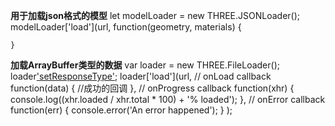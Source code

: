 
__用于加载json格式的模型__
    let modelLoader = new THREE.JSONLoader();
    modelLoader['load'](url, function(geometry, materials) {
                
    }


__加载ArrayBuffer类型的数据__
        var loader = new THREE.FileLoader();
        loader['setResponseType']('arraybuffer');
        loader['load'](url,
            // onLoad callback
            function(data) {
                //成功的回调
            },
            // onProgress callback
            function(xhr) {
            console.log((xhr.loaded / xhr.total * 100) + '% loaded');
            },
            // onError callback
            function(err) {
            console.error('An error happened');
            }
        );


